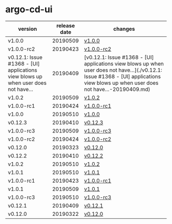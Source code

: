 # argo-cd-ui	


|version|release date|changes|
|---|---|---|
|v1.0.0|20190509|[v1.0.0](./v1.0.0-20190509.md)|
|v1.0.0-rc2|20190423|[v1.0.0-rc2](./v1.0.0-rc2-20190423.md)|
|v0.12.1: Issue #1368 - [UI] applications view blows up when user does not have…|20190409|[v0.12.1: Issue #1368 - [UI] applications view blows up when user does not have…](./v0.12.1: Issue #1368 - [UI] applications view blows up when user does not have…-20190409.md)|
|v1.0.2|20190509|[v1.0.2](./v1.0.2-20190509.md)|
|v1.0.0-rc1|20190424|[v1.0.0-rc1](./v1.0.0-rc1-20190424.md)|
|v1.0.0|20190510|[v1.0.0](./v1.0.0-20190510.md)|
|v0.12.3|20190410|[v0.12.3](./v0.12.3-20190410.md)|
|v1.0.0-rc3|20190509|[v1.0.0-rc3](./v1.0.0-rc3-20190509.md)|
|v1.0.0-rc2|20190424|[v1.0.0-rc2](./v1.0.0-rc2-20190424.md)|
|v0.12.0|20190323|[v0.12.0](./v0.12.0-20190323.md)|
|v0.12.2|20190410|[v0.12.2](./v0.12.2-20190410.md)|
|v1.0.2|20190510|[v1.0.2](./v1.0.2-20190510.md)|
|v1.0.1|20190510|[v1.0.1](./v1.0.1-20190510.md)|
|v1.0.0-rc1|20190423|[v1.0.0-rc1](./v1.0.0-rc1-20190423.md)|
|v1.0.1|20190509|[v1.0.1](./v1.0.1-20190509.md)|
|v1.0.0-rc3|20190510|[v1.0.0-rc3](./v1.0.0-rc3-20190510.md)|
|v0.12.1|20190409|[v0.12.1](./v0.12.1-20190409.md)|
|v0.12.0|20190322|[v0.12.0](./v0.12.0-20190322.md)|
